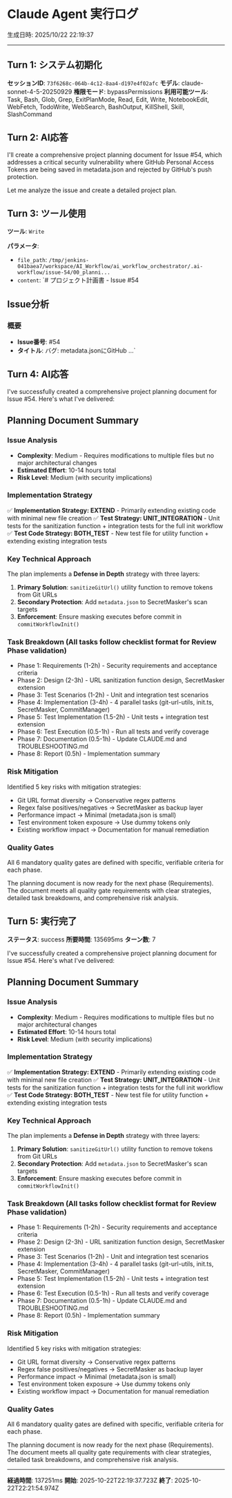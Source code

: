 # Claude Agent 実行ログ

生成日時: 2025/10/22 22:19:37

---

## Turn 1: システム初期化

**セッションID**: `73f6268c-064b-4c12-8aa4-d197e4f02afc`
**モデル**: claude-sonnet-4-5-20250929
**権限モード**: bypassPermissions
**利用可能ツール**: Task, Bash, Glob, Grep, ExitPlanMode, Read, Edit, Write, NotebookEdit, WebFetch, TodoWrite, WebSearch, BashOutput, KillShell, Skill, SlashCommand

## Turn 2: AI応答

I'll create a comprehensive project planning document for Issue #54, which addresses a critical security vulnerability where GitHub Personal Access Tokens are being saved in metadata.json and rejected by GitHub's push protection.

Let me analyze the issue and create a detailed project plan.

## Turn 3: ツール使用

**ツール**: `Write`

**パラメータ**:
- `file_path`: `/tmp/jenkins-041baea7/workspace/AI_Workflow/ai_workflow_orchestrator/.ai-workflow/issue-54/00_planni...`
- `content`: `# プロジェクト計画書 - Issue #54

## Issue分析

### 概要
- **Issue番号**: #54
- **タイトル**: バグ: metadata.jsonにGitHub ...`

## Turn 4: AI応答

I've successfully created a comprehensive project planning document for Issue #54. Here's what I've delivered:

## **Planning Document Summary**

### **Issue Analysis**
- **Complexity**: Medium - Requires modifications to multiple files but no major architectural changes
- **Estimated Effort**: 10-14 hours total
- **Risk Level**: Medium (with security implications)

### **Implementation Strategy**
✅ **Implementation Strategy: EXTEND** - Primarily extending existing code with minimal new file creation
✅ **Test Strategy: UNIT_INTEGRATION** - Unit tests for the sanitization function + integration tests for the full init workflow
✅ **Test Code Strategy: BOTH_TEST** - New test file for utility function + extending existing integration tests

### **Key Technical Approach**
The plan implements a **Defense in Depth** strategy with three layers:

1. **Primary Solution**: `sanitizeGitUrl()` utility function to remove tokens from Git URLs
2. **Secondary Protection**: Add `metadata.json` to SecretMasker's scan targets
3. **Enforcement**: Ensure masking executes before commit in `commitWorkflowInit()`

### **Task Breakdown** (All tasks follow checklist format for Review Phase validation)
- Phase 1: Requirements (1-2h) - Security requirements and acceptance criteria
- Phase 2: Design (2-3h) - URL sanitization function design, SecretMasker extension
- Phase 3: Test Scenarios (1-2h) - Unit and integration test scenarios
- Phase 4: Implementation (3-4h) - 4 parallel tasks (git-url-utils, init.ts, SecretMasker, CommitManager)
- Phase 5: Test Implementation (1.5-2h) - Unit tests + integration test extension
- Phase 6: Test Execution (0.5-1h) - Run all tests and verify coverage
- Phase 7: Documentation (0.5-1h) - Update CLAUDE.md and TROUBLESHOOTING.md
- Phase 8: Report (0.5h) - Implementation summary

### **Risk Mitigation**
Identified 5 key risks with mitigation strategies:
- Git URL format diversity → Conservative regex patterns
- Regex false positives/negatives → SecretMasker as backup layer
- Performance impact → Minimal (metadata.json is small)
- Test environment token exposure → Use dummy tokens only
- Existing workflow impact → Documentation for manual remediation

### **Quality Gates**
All 6 mandatory quality gates are defined with specific, verifiable criteria for each phase.

The planning document is now ready for the next phase (Requirements). The document meets all quality gate requirements with clear strategies, detailed task breakdowns, and comprehensive risk analysis.

## Turn 5: 実行完了

**ステータス**: success
**所要時間**: 135695ms
**ターン数**: 7

I've successfully created a comprehensive project planning document for Issue #54. Here's what I've delivered:

## **Planning Document Summary**

### **Issue Analysis**
- **Complexity**: Medium - Requires modifications to multiple files but no major architectural changes
- **Estimated Effort**: 10-14 hours total
- **Risk Level**: Medium (with security implications)

### **Implementation Strategy**
✅ **Implementation Strategy: EXTEND** - Primarily extending existing code with minimal new file creation
✅ **Test Strategy: UNIT_INTEGRATION** - Unit tests for the sanitization function + integration tests for the full init workflow
✅ **Test Code Strategy: BOTH_TEST** - New test file for utility function + extending existing integration tests

### **Key Technical Approach**
The plan implements a **Defense in Depth** strategy with three layers:

1. **Primary Solution**: `sanitizeGitUrl()` utility function to remove tokens from Git URLs
2. **Secondary Protection**: Add `metadata.json` to SecretMasker's scan targets
3. **Enforcement**: Ensure masking executes before commit in `commitWorkflowInit()`

### **Task Breakdown** (All tasks follow checklist format for Review Phase validation)
- Phase 1: Requirements (1-2h) - Security requirements and acceptance criteria
- Phase 2: Design (2-3h) - URL sanitization function design, SecretMasker extension
- Phase 3: Test Scenarios (1-2h) - Unit and integration test scenarios
- Phase 4: Implementation (3-4h) - 4 parallel tasks (git-url-utils, init.ts, SecretMasker, CommitManager)
- Phase 5: Test Implementation (1.5-2h) - Unit tests + integration test extension
- Phase 6: Test Execution (0.5-1h) - Run all tests and verify coverage
- Phase 7: Documentation (0.5-1h) - Update CLAUDE.md and TROUBLESHOOTING.md
- Phase 8: Report (0.5h) - Implementation summary

### **Risk Mitigation**
Identified 5 key risks with mitigation strategies:
- Git URL format diversity → Conservative regex patterns
- Regex false positives/negatives → SecretMasker as backup layer
- Performance impact → Minimal (metadata.json is small)
- Test environment token exposure → Use dummy tokens only
- Existing workflow impact → Documentation for manual remediation

### **Quality Gates**
All 6 mandatory quality gates are defined with specific, verifiable criteria for each phase.

The planning document is now ready for the next phase (Requirements). The document meets all quality gate requirements with clear strategies, detailed task breakdowns, and comprehensive risk analysis.


---

**経過時間**: 137251ms
**開始**: 2025-10-22T22:19:37.723Z
**終了**: 2025-10-22T22:21:54.974Z